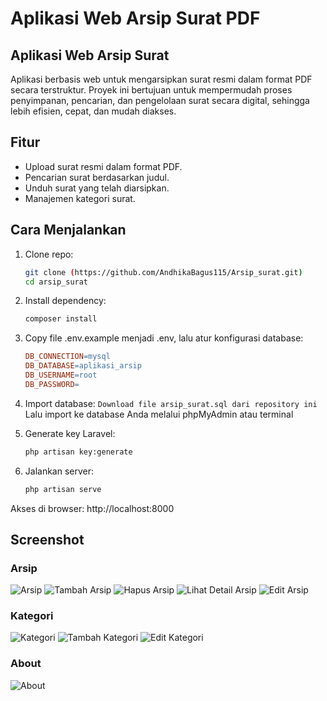 # Aplikasi Web Arsip Surat PDF

## Aplikasi Web Arsip Surat
Aplikasi berbasis web untuk mengarsipkan surat resmi dalam format PDF secara terstruktur. Proyek ini bertujuan untuk mempermudah proses penyimpanan, pencarian, dan pengelolaan surat secara digital, sehingga lebih efisien, cepat, dan mudah diakses.

## Fitur
- Upload surat resmi dalam format PDF.
- Pencarian surat berdasarkan judul.
- Unduh surat yang telah diarsipkan.
- Manajemen kategori surat.

##  Cara Menjalankan
1. Clone repo:
   ```bash
   git clone (https://github.com/AndhikaBagus115/Arsip_surat.git)
   cd arsip_surat

2. Install dependency:
   ```bash
   composer install
   
3. Copy file .env.example menjadi .env, lalu atur konfigurasi database:
   ```makefile
   DB_CONNECTION=mysql
   DB_DATABASE=aplikasi_arsip
   DB_USERNAME=root
   DB_PASSWORD=
   
4. Import database:
   `Download file arsip_surat.sql dari repository ini`
   Lalu import ke database Anda melalui phpMyAdmin atau terminal
   
6. Generate key Laravel:
   ```bash
   php artisan key:generate
   
7. Jalankan server:
   ```bash
   php artisan serve
Akses di browser: http://localhost:8000

## Screenshot
### Arsip
![Arsip](screenshot/arsip-index.png)
![Tambah Arsip](screenshot/arsip-tambah.png)
![Hapus Arsip](screenshot/arsip-hapus.png)
![Lihat Detail Arsip](screenshot/arsip-lihat.png)
![Edit Arsip](screenshot/arsip-edit.png)
### Kategori
![Kategori](screenshot/kategori-index.png)
![Tambah Kategori](screenshot/kategori-tambah.png)
![Edit Kategori](screenshot/kategori-edit.png)
### About
![About](screenshot/about.png)
